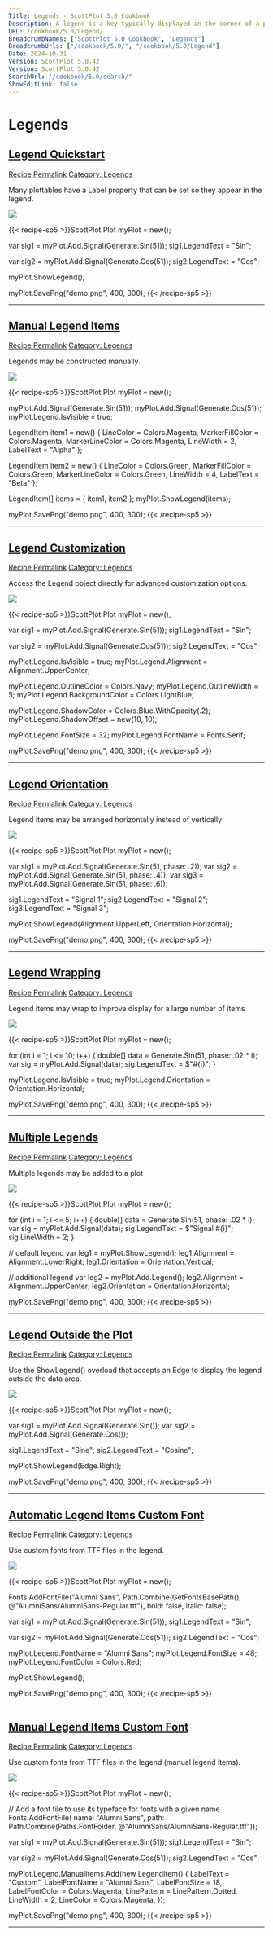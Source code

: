 ```yaml
---
Title: Legends - ScottPlot 5.0 Cookbook
Description: A legend is a key typically displayed in the corner of a plot
URL: /cookbook/5.0/Legend/
BreadcrumbNames: ["ScottPlot 5.0 Cookbook", "Legends"]
BreadcrumbUrls: ["/cookbook/5.0/", "/cookbook/5.0/Legend"]
Date: 2024-10-31
Version: ScottPlot 5.0.42
Version: ScottPlot 5.0.42
SearchUrl: "/cookbook/5.0/search/"
ShowEditLink: false
---
```


<h1>Legends</h1>


<h2 style='border-bottom: 0;'><a href='/cookbook/5.0/Legend/LegendQuickstart'>Legend Quickstart</a></h2>

<div class="d-flex mb-2">
<a class="btn btn-sm btn-primary me-1" href="/cookbook/5.0/Legend/LegendQuickstart">Recipe Permalink</a>
<a class="btn btn-sm btn-success me-1" href="/cookbook/5.0/Legend">Category: Legends</a>
</div>

Many plottables have a Label property that can be set so they appear in the legend.

[![](/cookbook/5.0/images/LegendQuickstart.png?241031194635)](/cookbook/5.0/images/LegendQuickstart.png?241031194635)

{{< recipe-sp5 >}}ScottPlot.Plot myPlot = new();

var sig1 = myPlot.Add.Signal(Generate.Sin(51));
sig1.LegendText = "Sin";

var sig2 = myPlot.Add.Signal(Generate.Cos(51));
sig2.LegendText = "Cos";

myPlot.ShowLegend();

myPlot.SavePng("demo.png", 400, 300);
{{< /recipe-sp5 >}}

<hr class='my-5 invisible'>



<h2 style='border-bottom: 0;'><a href='/cookbook/5.0/Legend/ManualLegend'>Manual Legend Items</a></h2>

<div class="d-flex mb-2">
<a class="btn btn-sm btn-primary me-1" href="/cookbook/5.0/Legend/ManualLegend">Recipe Permalink</a>
<a class="btn btn-sm btn-success me-1" href="/cookbook/5.0/Legend">Category: Legends</a>
</div>

Legends may be constructed manually.

[![](/cookbook/5.0/images/ManualLegend.png?241031194635)](/cookbook/5.0/images/ManualLegend.png?241031194635)

{{< recipe-sp5 >}}ScottPlot.Plot myPlot = new();

myPlot.Add.Signal(Generate.Sin(51));
myPlot.Add.Signal(Generate.Cos(51));
myPlot.Legend.IsVisible = true;

LegendItem item1 = new()
{
    LineColor = Colors.Magenta,
    MarkerFillColor = Colors.Magenta,
    MarkerLineColor = Colors.Magenta,
    LineWidth = 2,
    LabelText = "Alpha"
};

LegendItem item2 = new()
{
    LineColor = Colors.Green,
    MarkerFillColor = Colors.Green,
    MarkerLineColor = Colors.Green,
    LineWidth = 4,
    LabelText = "Beta"
};

LegendItem[] items = { item1, item2 };
myPlot.ShowLegend(items);

myPlot.SavePng("demo.png", 400, 300);
{{< /recipe-sp5 >}}

<hr class='my-5 invisible'>



<h2 style='border-bottom: 0;'><a href='/cookbook/5.0/Legend/LegendStyle'>Legend Customization</a></h2>

<div class="d-flex mb-2">
<a class="btn btn-sm btn-primary me-1" href="/cookbook/5.0/Legend/LegendStyle">Recipe Permalink</a>
<a class="btn btn-sm btn-success me-1" href="/cookbook/5.0/Legend">Category: Legends</a>
</div>

Access the Legend object directly for advanced customization options.

[![](/cookbook/5.0/images/LegendStyle.png?241031194635)](/cookbook/5.0/images/LegendStyle.png?241031194635)

{{< recipe-sp5 >}}ScottPlot.Plot myPlot = new();

var sig1 = myPlot.Add.Signal(Generate.Sin(51));
sig1.LegendText = "Sin";

var sig2 = myPlot.Add.Signal(Generate.Cos(51));
sig2.LegendText = "Cos";

myPlot.Legend.IsVisible = true;
myPlot.Legend.Alignment = Alignment.UpperCenter;

myPlot.Legend.OutlineColor = Colors.Navy;
myPlot.Legend.OutlineWidth = 5;
myPlot.Legend.BackgroundColor = Colors.LightBlue;

myPlot.Legend.ShadowColor = Colors.Blue.WithOpacity(.2);
myPlot.Legend.ShadowOffset = new(10, 10);

myPlot.Legend.FontSize = 32;
myPlot.Legend.FontName = Fonts.Serif;

myPlot.SavePng("demo.png", 400, 300);
{{< /recipe-sp5 >}}

<hr class='my-5 invisible'>



<h2 style='border-bottom: 0;'><a href='/cookbook/5.0/Legend/LegendOrientation'>Legend Orientation</a></h2>

<div class="d-flex mb-2">
<a class="btn btn-sm btn-primary me-1" href="/cookbook/5.0/Legend/LegendOrientation">Recipe Permalink</a>
<a class="btn btn-sm btn-success me-1" href="/cookbook/5.0/Legend">Category: Legends</a>
</div>

Legend items may be arranged horizontally instead of vertically

[![](/cookbook/5.0/images/LegendOrientation.png?241031194635)](/cookbook/5.0/images/LegendOrientation.png?241031194635)

{{< recipe-sp5 >}}ScottPlot.Plot myPlot = new();

var sig1 = myPlot.Add.Signal(Generate.Sin(51, phase: .2));
var sig2 = myPlot.Add.Signal(Generate.Sin(51, phase: .4));
var sig3 = myPlot.Add.Signal(Generate.Sin(51, phase: .6));

sig1.LegendText = "Signal 1";
sig2.LegendText = "Signal 2";
sig3.LegendText = "Signal 3";

myPlot.ShowLegend(Alignment.UpperLeft, Orientation.Horizontal);

myPlot.SavePng("demo.png", 400, 300);
{{< /recipe-sp5 >}}

<hr class='my-5 invisible'>



<h2 style='border-bottom: 0;'><a href='/cookbook/5.0/Legend/LegendWrapping'>Legend Wrapping</a></h2>

<div class="d-flex mb-2">
<a class="btn btn-sm btn-primary me-1" href="/cookbook/5.0/Legend/LegendWrapping">Recipe Permalink</a>
<a class="btn btn-sm btn-success me-1" href="/cookbook/5.0/Legend">Category: Legends</a>
</div>

Legend items may wrap to improve display for a large number of items

[![](/cookbook/5.0/images/LegendWrapping.png?241031194635)](/cookbook/5.0/images/LegendWrapping.png?241031194635)

{{< recipe-sp5 >}}ScottPlot.Plot myPlot = new();

for (int i = 1; i <= 10; i++)
{
    double[] data = Generate.Sin(51, phase: .02 * i);
    var sig = myPlot.Add.Signal(data);
    sig.LegendText = $"#{i}";
}

myPlot.Legend.IsVisible = true;
myPlot.Legend.Orientation = Orientation.Horizontal;

myPlot.SavePng("demo.png", 400, 300);
{{< /recipe-sp5 >}}

<hr class='my-5 invisible'>



<h2 style='border-bottom: 0;'><a href='/cookbook/5.0/Legend/LegendMultiple'>Multiple Legends</a></h2>

<div class="d-flex mb-2">
<a class="btn btn-sm btn-primary me-1" href="/cookbook/5.0/Legend/LegendMultiple">Recipe Permalink</a>
<a class="btn btn-sm btn-success me-1" href="/cookbook/5.0/Legend">Category: Legends</a>
</div>

Multiple legends may be added to a plot

[![](/cookbook/5.0/images/LegendMultiple.png?241031194635)](/cookbook/5.0/images/LegendMultiple.png?241031194635)

{{< recipe-sp5 >}}ScottPlot.Plot myPlot = new();

for (int i = 1; i <= 5; i++)
{
    double[] data = Generate.Sin(51, phase: .02 * i);
    var sig = myPlot.Add.Signal(data);
    sig.LegendText = $"Signal #{i}";
    sig.LineWidth = 2;
}

// default legend
var leg1 = myPlot.ShowLegend();
leg1.Alignment = Alignment.LowerRight;
leg1.Orientation = Orientation.Vertical;

// additional legend
var leg2 = myPlot.Add.Legend();
leg2.Alignment = Alignment.UpperCenter;
leg2.Orientation = Orientation.Horizontal;

myPlot.SavePng("demo.png", 400, 300);
{{< /recipe-sp5 >}}

<hr class='my-5 invisible'>



<h2 style='border-bottom: 0;'><a href='/cookbook/5.0/Legend/LegendOutside'>Legend Outside the Plot</a></h2>

<div class="d-flex mb-2">
<a class="btn btn-sm btn-primary me-1" href="/cookbook/5.0/Legend/LegendOutside">Recipe Permalink</a>
<a class="btn btn-sm btn-success me-1" href="/cookbook/5.0/Legend">Category: Legends</a>
</div>

Use the ShowLegend() overload that accepts an Edge to display the legend outside the data area.

[![](/cookbook/5.0/images/LegendOutside.png?241031194635)](/cookbook/5.0/images/LegendOutside.png?241031194635)

{{< recipe-sp5 >}}ScottPlot.Plot myPlot = new();

var sig1 = myPlot.Add.Signal(Generate.Sin());
var sig2 = myPlot.Add.Signal(Generate.Cos());

sig1.LegendText = "Sine";
sig2.LegendText = "Cosine";

myPlot.ShowLegend(Edge.Right);

myPlot.SavePng("demo.png", 400, 300);
{{< /recipe-sp5 >}}

<hr class='my-5 invisible'>



<h2 style='border-bottom: 0;'><a href='/cookbook/5.0/Legend/LegendCustomFontAutomaticItems'>Automatic Legend Items Custom Font</a></h2>

<div class="d-flex mb-2">
<a class="btn btn-sm btn-primary me-1" href="/cookbook/5.0/Legend/LegendCustomFontAutomaticItems">Recipe Permalink</a>
<a class="btn btn-sm btn-success me-1" href="/cookbook/5.0/Legend">Category: Legends</a>
</div>

Use custom fonts from TTF files in the legend.

[![](/cookbook/5.0/images/LegendCustomFontAutomaticItems.png?241031194635)](/cookbook/5.0/images/LegendCustomFontAutomaticItems.png?241031194635)

{{< recipe-sp5 >}}ScottPlot.Plot myPlot = new();

Fonts.AddFontFile("Alumni Sans", Path.Combine(GetFontsBasePath(), @"AlumniSans/AlumniSans-Regular.ttf"), bold: false, italic: false);

var sig1 = myPlot.Add.Signal(Generate.Sin(51));
sig1.LegendText = "Sin";

var sig2 = myPlot.Add.Signal(Generate.Cos(51));
sig2.LegendText = "Cos";

myPlot.Legend.FontName = "Alumni Sans";
myPlot.Legend.FontSize = 48;
myPlot.Legend.FontColor = Colors.Red;

myPlot.ShowLegend();

myPlot.SavePng("demo.png", 400, 300);
{{< /recipe-sp5 >}}

<hr class='my-5 invisible'>



<h2 style='border-bottom: 0;'><a href='/cookbook/5.0/Legend/LegendCustomFontManualItems'>Manual Legend Items Custom Font</a></h2>

<div class="d-flex mb-2">
<a class="btn btn-sm btn-primary me-1" href="/cookbook/5.0/Legend/LegendCustomFontManualItems">Recipe Permalink</a>
<a class="btn btn-sm btn-success me-1" href="/cookbook/5.0/Legend">Category: Legends</a>
</div>

Use custom fonts from TTF files in the legend (manual legend items).

[![](/cookbook/5.0/images/LegendCustomFontManualItems.png?241031194635)](/cookbook/5.0/images/LegendCustomFontManualItems.png?241031194635)

{{< recipe-sp5 >}}ScottPlot.Plot myPlot = new();

// Add a font file to use its typeface for fonts with a given name
Fonts.AddFontFile(
    name: "Alumni Sans",
    path: Path.Combine(Paths.FontFolder, @"AlumniSans/AlumniSans-Regular.ttf"));

var sig1 = myPlot.Add.Signal(Generate.Sin(51));
sig1.LegendText = "Sin";

var sig2 = myPlot.Add.Signal(Generate.Cos(51));
sig2.LegendText = "Cos";

myPlot.Legend.ManualItems.Add(new LegendItem()
{
    LabelText = "Custom",
    LabelFontName = "Alumni Sans",
    LabelFontSize = 18,
    LabelFontColor = Colors.Magenta,
    LinePattern = LinePattern.Dotted,
    LineWidth = 2,
    LineColor = Colors.Magenta,
});

myPlot.SavePng("demo.png", 400, 300);
{{< /recipe-sp5 >}}

<hr class='my-5 invisible'>



